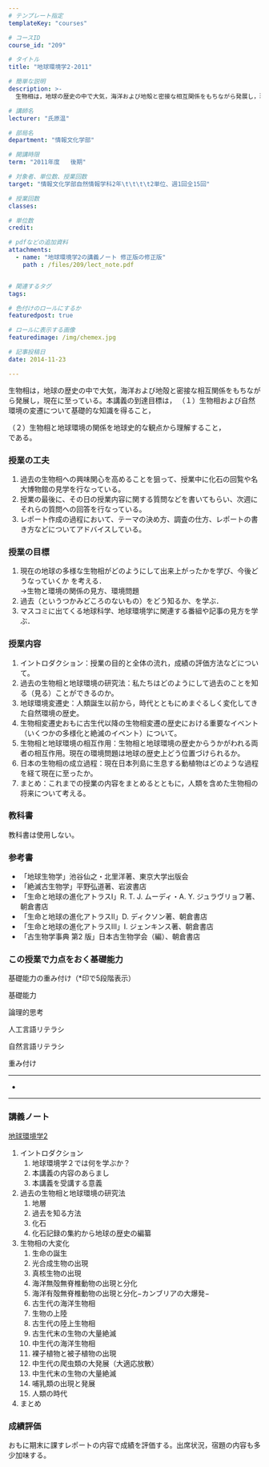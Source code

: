 ```yaml
---
# テンプレート指定
templateKey: "courses"

# コースID
course_id: "209"

# タイトル
title: "地球環境学2-2011"

# 簡単な説明
description: >-
  生物相は，地球の歴史の中で大気，海洋および地殻と密接な相互関係をもちながら発展し，現在に至っている。本講義の到達目標は， （１）生物相および自然環境の変遷について基礎的な知識を得ること，  （２...

# 講師名
lecturer: "氏原温"

# 部局名
department: "情報文化学部"

# 開講時限
term: "2011年度	後期"

# 対象者、単位数、授業回数
target: "情報文化学部自然情報学科2年\t\t\t\t2単位、週1回全15回"

# 授業回数
classes: 

# 単位数
credit: 

# pdfなどの追加資料
attachments: 
  - name: "地球環境学2の講義ノート 修正版の修正版" 
    path : /files/209/lect_note.pdf


# 関連するタグ
tags:

# 色付けのロールにするか
featuredpost: true

# ロールに表示する画像
featuredimage: /img/chemex.jpg

# 記事投稿日
date: 2014-11-23

---
```

生物相は，地球の歴史の中で大気，海洋および地殻と密接な相互関係をもちながら発展し，現在に至っている。本講義の到達目標は， （１）生物相および自然環境の変遷について基礎的な知識を得ること，

  
（２）生物相と地球環境の関係を地球史的な観点から理解すること，  
である。
### 授業の工夫

  1. 過去の生物相への興味関心を高めることを狙って、授業中に化石の回覧や名大博物館の見学を行なっている。
  2. 授業の最後に、その日の授業内容に関する質問などを書いてもらい、次週にそれらの質問への回答を行なっている。
  3. レポート作成の過程において、テーマの決め方、調査の仕方、レポートの書き方などについてアドバイスしている。

### 授業の目標

  1. 現在の地球の多様な生物相がどのようにして出来上がったかを学び、今後どうなっていくか を考える．  
    →生物と環境の関係の見方、環境問題
  2. 過去（というつかみどころのないもの）をどう知るか、を学ぶ．
  3. マスコミに出てくる地球科学、地球環境学に関連する番組や記事の見方を学ぶ．

### 授業内容

  1. イントロダクション：授業の目的と全体の流れ，成績の評価方法などについて。
  2. 過去の生物相と地球環境の研究法：私たちはどのようにして過去のことを知る（見る）ことができるのか。
  3. 地球環境変遷史：人類誕生以前から，時代とともにめまぐるしく変化してきた自然環境の歴史。
  4. 生物相変遷史おもに古生代以降の生物相変遷の歴史における重要なイベント（いくつかの多様化と絶滅のイベント）について。
  5. 生物相と地球環境の相互作用：生物相と地球環境の歴史からうかがわれる両者の相互作用。現在の環境問題は地球の歴史上どう位置づけられるか。
  6. 日本の生物相の成立過程：現在日本列島に生息する動植物はどのような過程を経て現在に至ったか。
  7. まとめ：これまでの授業の内容をまとめるとともに，人類を含めた生物相の将来について考える。

### 教科書

教科書は使用しない。

### 参考書 

  * 「地球生物学」池谷仙之・北里洋著、東京大学出版会
  * 「絶滅古生物学」平野弘道著、岩波書店
  * 「生命と地球の進化アトラスI」R. T. J. ムーディ・A. Y. ジュラヴリョフ著、朝倉書店
  * 「生命と地球の進化アトラスII」D. ディクソン著、朝倉書店
  * 「生命と地球の進化アトラスIII」I. ジェンキンス著、朝倉書店
  * 「古生物学事典 第2 版」日本古生物学会（編）、朝倉書店 

### この授業で力点をおく基礎能力

基礎能力の重み付け（*印で5段階表示） 

基礎能力

論理的思考

人工言語リテラシ

自然言語リテラシ

重み付け

***

*

***

### 講義ノート


[地球環境学2](/files/209/lect_note.pdf) 

  1. イントロダクション 
      1. 地球環境学２では何を学ぶか？
      2. 本講義の内容のあらまし
      3. 本講義を受講する意義
  2. 過去の生物相と地球環境の研究法 
      1. 地層
      2. 過去を知る方法
      3. 化石
      4. 化石記録の集約から地球の歴史の編纂
  3. 生物相の大変化 
      1. 生命の誕生
      2. 光合成生物の出現
      3. 真核生物の出現
      4. 海洋無殻無脊椎動物の出現と分化
      5. 海洋有殻無脊椎動物の出現と分化−カンブリアの大爆発−
      6. 古生代の海洋生物相
      7. 生物の上陸
      8. 古生代の陸上生物相
      9. 古生代末の生物の大量絶滅
     10. 中生代の海洋生物相
     11. 裸子植物と被子植物の出現
     12. 中生代の爬虫類の大発展（大適応放散）
     13. 中生代末の生物の大量絶滅
     14. 哺乳類の出現と発展
     15. 人類の時代
  4. まとめ

### 成績評価

おもに期末に課すレポートの内容で成績を評価する。出席状況，宿題の内容も多少加味する。
